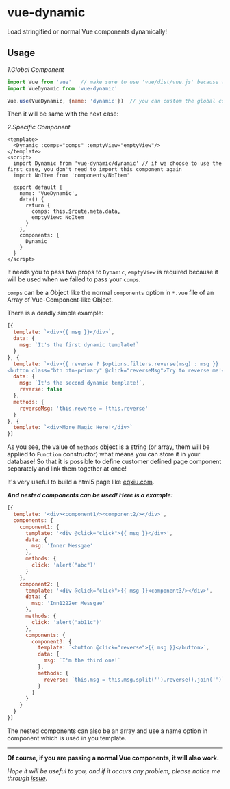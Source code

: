# vue-dynamic
Load stringified or normal Vue components dynamically!

## Usage

_1.Global Component_

``` js
import Vue from 'vue'   // make sure to use 'vue/dist/vue.js' because we will use template
import VueDynamic from 'vue-dynamic'

Vue.use(VueDynamic, {name: 'dynamic'})  // you can custom the global component name and it's default name is 'dynamic'
```

Then it will be same with the next case:

_2.Specific Component_

``` vue
<template>
  <Dynamic :comps="comps" :emptyView="emptyView"/>
</template>
<script>
  import Dynamic from 'vue-dynamic/dynamic' // if we choose to use the first case, you don't need to import this component again
  import NoItem from 'components/NoItem'

  export default {
    name: 'VueDynamic',
    data() {
      return {
        comps: this.$route.meta.data,
        emptyView: NoItem
      }
    },
    components: {
      Dynamic
    }
  }
</script>

```

It needs you to pass two props to `Dynamic`, `emptyView` is required because it will be used when we failed to pass your `comps`.

`comps` can be a Object like the normal `components` option in `*.vue` file of an Array of Vue-Component-like Object.

There is a deadly simple example:

``` js
[{
  template: `<div>{{ msg }}</div>`,
  data: {
    msg: `It's the first dynamic template!`
  }
}, {
  template: `<div>{{ reverse ? $options.filters.reverse(msg) : msg }}
<button class="btn btn-primary" @click="reverseMsg">Try to reverse me!</button></div>`,
  data: {
    msg: `It's the second dynamic template!`,
    reverse: false
  },
  methods: {
    reverseMsg: 'this.reverse = !this.reverse'
  }
}, {
  template: `<div>More Magic Here!</div>`
}]
```

As you see, the value of `methods` object is a string (or array, them will be applied to `Function` constructor) what means you can store it in your database! So that it is possible to define customer defined page component separately and link them together at once!

It's very useful to build a html5 page like [eqxiu.com](http://http://www.eqxiu.com/).

__*And nested components can be used! Here is a example:*__

``` js
[{
  template: '<div><component1/><component2/></div>',
  components: {
    component1: {
      template: '<div @click="click">{{ msg }}</div>',
      data: {
        msg: 'Inner Messgae'
      },
      methods: {
        click: 'alert("abc")'
      }
    },
    component2: {
      template: '<div @click="click">{{ msg }}<component3/></div>',
      data: {
        msg: 'Inn1222er Messgae'
      },
      methods: {
        click: 'alert("ab11c")'
      },
      components: {
        component3: {
          template: `<button @click="reverse">{{ msg }}</button>`,
          data: {
            msg: `I'm the third one!`
          },
          methods: {
            reverse: `this.msg = this.msg.split('').reverse().join('')`
          }
        }
      }
    }
  }
}]
```

The nested components can also be an array and use a name option in component which is used in you template.

---

__Of course, if you are passing a normal Vue components, it will also work.__

*Hope it will be useful to you, and if it occurs any problem, please notice me through [issue](https://github.com/JounQin/vue-dynamic/issues).*
